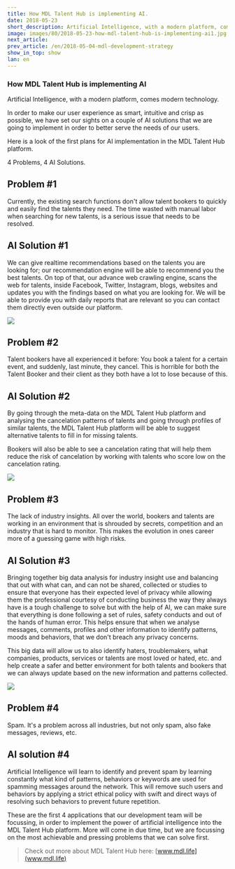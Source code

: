 ```yaml
---
title: How MDL Talent Hub is implementing AI.
date: 2018-05-23
short_description: Artificial Intelligence, with a modern platform, comes modern technology.
image: images/80/2018-05-23-how-mdl-talent-hub-is-implementing-ai1.jpg
next_article:
prev_article: /en/2018-05-04-mdl-development-strategy
show_in_top: show
lan: en
---
```



### How MDL Talent Hub is implementing AI

Artificial Intelligence, with a modern platform, comes modern technology.

In order to make our user experience as smart, intuitive and crisp as possible, we have set our sights on a couple of AI solutions that we are going to implement in order to better serve the needs of our users.

Here is a look of the first plans for AI implementation in the MDL Talent Hub platform.

4 Problems, 4 AI Solutions.

## Problem #1

Currently, the existing search functions don't allow talent bookers to quickly and easily find the talents they need. The time wasted with manual labor when searching for new talents, is a serious issue that needs to be resolved.

## AI Solution #1

We can give realtime recommendations based on the talents you are looking for; our recommendation engine will be able to recommend you the best talents. On top of that, our advance web crawling engine, scans the web for talents, inside Facebook, Twitter, Instagram, blogs, websites and updates you with the findings based on what you are looking for. We will be able to provide you with daily reports that are relevant so you can contact them directly even outside our platform.

![](/images/80/2018-05-23-how-mdl-talent-hub-is-implementing-ai2.jpg)

## Problem #2

Talent bookers have all experienced it before: You book a talent for a certain event, and suddenly, last minute, they cancel. This is horrible for both the Talent Booker and their client as they both have a lot to lose because of this.

## AI Solution #2

By going through the meta-data on the MDL Talent Hub platform and analysing the cancelation patterns of talents and going through profiles of similar talents, the MDL Talent Hub platform will be able to suggest alternative talents to fill in for missing talents.

Bookers will also be able to see a cancelation rating that will help them reduce the risk of cancelation by working with talents who score low on the cancelation rating.

![](/images/80/2018-05-23-how-mdl-talent-hub-is-implementing-ai3.jpg)

## Problem #3

The lack of industry insights. All over the world, bookers and talents are working in an environment that is shrouded by secrets, competition and an industry that is hard to monitor. This makes the evolution in ones career more of a guessing game with high risks.

## AI Solution #3

Bringing together big data analysis for industry insight use and balancing that out with what can, and can not be shared, collected or studies to ensure that everyone has their expected level of privacy while allowing them the professional courtesy of conducting business the way they always have is a tough challenge to solve but with the help of AI, we can make sure that everything is done following a set of rules, safety conducts and out of the hands of human error. This helps ensure that when we analyse messages, comments, profiles and other information to identify patterns, moods and behaviors, that we don't breach any privacy concerns.

This big data will allow us to also identify haters, troublemakers, what companies, products, services or talents are most loved or hated, etc. and help create a safer and better environment for both talents and bookers that we can always update based on the new information and patterns collected.

![](/images/80/2018-05-23-how-mdl-talent-hub-is-implementing-ai4.jpg)

## Problem #4

Spam. It's a problem across all industries, but not only spam, also fake messages, reviews, etc.

## AI solution #4

Artificial Intelligence will learn to identify and prevent spam by learning constantly what kind of patterns, behaviors or keywords are used for spamming messages around the network. This will remove such users and behaviors by applying a strict ethical policy with swift and direct ways of resolving such behaviors to prevent future repetition.

These are the first 4 applications that our development team will be focussing, in order to implement the power of artificial intelligence into the MDL Talent Hub platform. More will come in due time, but we are focussing on the most achievable and pressing problems that we can solve first.


>Check out more about MDL Talent Hub here: [www.mdl.life](www.mdl.life)